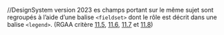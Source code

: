 //DesignSystem version 2023
es champs portant sur le même sujet sont regroupés à l’aide d’une balise `<fieldset>` dont le rôle est décrit dans une balise `<legend>`. (RGAA critère [11.5](https://accessibilite.public.lu/fr/rgaa4.1.2/criteres.html#crit-11-5), [11.6](https://accessibilite.public.lu/fr/rgaa4.1.2/criteres.html#crit-11-6), [11.7](https://accessibilite.public.lu/fr/rgaa4.1.2/criteres.html#crit-11-7) et [11.8](https://accessibilite.public.lu/fr/rgaa4.1.2/criteres.html#crit-11-8))